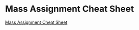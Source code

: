 # Mass Assignment Cheat Sheet

[Mass Assignment Cheat Sheet](https://cheatsheetseries.owasp.org/cheatsheets/Mass_Assignment_Cheat_Sheet.html)